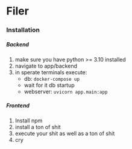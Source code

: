 # Filer

### Installation

##### Backend

1. make sure you have python >= 3.10 installed
2. navigate to app/backend
3. in sperate terminals execute:
   - db: `docker-compose up`
   - wait for it db startup
   - webserver: `uvicorn app.main:app`

##### Frontend

1. Install npm
2. install a ton of shit
3. execute your shit as well as a ton of shit
4. cry